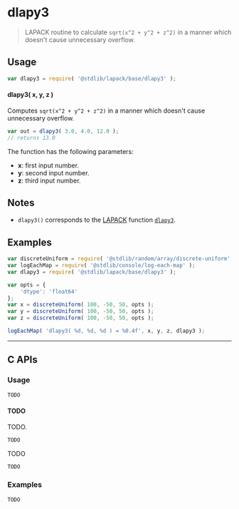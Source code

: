 <!--

@license Apache-2.0

Copyright (c) 2025 The Stdlib Authors.

Licensed under the Apache License, Version 2.0 (the "License");
you may not use this file except in compliance with the License.
You may obtain a copy of the License at

   http://www.apache.org/licenses/LICENSE-2.0

Unless required by applicable law or agreed to in writing, software
distributed under the License is distributed on an "AS IS" BASIS,
WITHOUT WARRANTIES OR CONDITIONS OF ANY KIND, either express or implied.
See the License for the specific language governing permissions and
limitations under the License.

-->

# dlapy3

> LAPACK routine to calculate `sqrt(x^2 + y^2 + z^2)` in a manner which doesn't cause unnecessary overflow.

<section class="usage">

## Usage

```javascript
var dlapy3 = require( '@stdlib/lapack/base/dlapy3' );
```

#### dlapy3( x, y, z )

Computes `sqrt(x^2 + y^2 + z^2)` in a manner which doesn't cause unnecessary overflow.

```javascript
var out = dlapy3( 3.0, 4.0, 12.0 );
// returns 13.0
```

The function has the following parameters:

-   **x**: first input number.
-   **y**: second input number.
-   **z**: third input number.

</section>

<!-- /.usage -->

<section class="notes">

## Notes

-   `dlapy3()` corresponds to the [LAPACK][LAPACK] function [`dlapy3`][lapack-dlapy3].

</section>

<!-- /.notes -->

<section class="examples">

## Examples

<!-- eslint no-undef: "error" -->

```javascript
var discreteUniform = require( '@stdlib/random/array/discrete-uniform' );
var logEachMap = require( '@stdlib/console/log-each-map' );
var dlapy3 = require( '@stdlib/lapack/base/dlapy3' );

var opts = {
    'dtype': 'float64'
};
var x = discreteUniform( 100, -50, 50, opts );
var y = discreteUniform( 100, -50, 50, opts );
var z = discreteUniform( 100, -50, 50, opts );

logEachMap( 'dlapy3( %d, %d, %d ) = %0.4f', x, y, z, dlapy3 );
```

</section>

<!-- /.examples -->

<!-- C interface documentation. -->

* * *

<section class="c">

## C APIs

<!-- Section to include introductory text. Make sure to keep an empty line after the intro `section` element and another before the `/section` close. -->

<section class="intro">

</section>

<!-- /.intro -->

<!-- C usage documentation. -->

<section class="usage">

### Usage

```c
TODO
```

#### TODO

TODO.

```c
TODO
```

TODO

```c
TODO
```

</section>

<!-- /.usage -->

<!-- C API usage notes. Make sure to keep an empty line after the `section` element and another before the `/section` close. -->

<section class="notes">

</section>

<!-- /.notes -->

<!-- C API usage examples. -->

<section class="examples">

### Examples

```c
TODO
```

</section>

<!-- /.examples -->

</section>

<!-- /.c -->

<!-- Section for related `stdlib` packages. Do not manually edit this section, as it is automatically populated. -->

<section class="related">

</section>

<!-- /.related -->

<!-- Section for all links. Make sure to keep an empty line after the `section` element and another before the `/section` close. -->

<section class="links">

[lapack]: https://www.netlib.org/lapack/explore-html/

[lapack-dlapy3]: https://netlib.org/lapack/explore-html/d3/dba/group__lapy3_ga7ba5106d26a131c0d1ac7fa7ca3904b7.html

</section>

<!-- /.links -->
